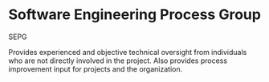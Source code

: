 # Software Engineering Process Group


SEPG

Provides experienced and objective technical oversight from individuals
who are not directly involved in the project. Also provides process
improvement input for projects and the organization.

